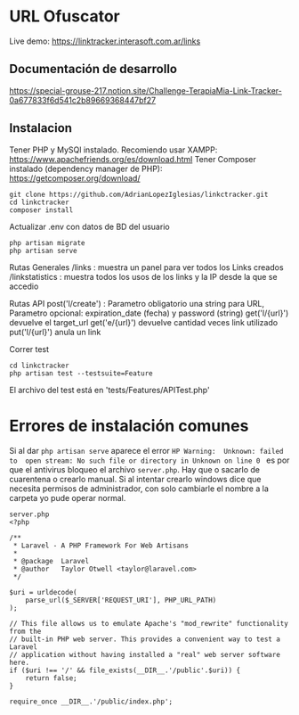 # URL Ofuscator
Live demo: https://linktracker.interasoft.com.ar/links 
## Documentación de desarrollo
https://special-grouse-217.notion.site/Challenge-TerapiaMia-Link-Tracker-0a677833f6d541c2b89669368447bf27

## Instalacion
Tener PHP y MySQl instalado. Recomiendo usar XAMPP: https://www.apachefriends.org/es/download.html
Tener Composer instalado (dependency manager de PHP): https://getcomposer.org/download/

```
git clone https://github.com/AdrianLopezIglesias/linkctracker.git
cd linkctracker
composer install
```
Actualizar .env con datos de BD del usuario
```
php artisan migrate
php artisan serve
```

Rutas Generales
/links : muestra un panel para ver todos los Links creados
/linkstatistics : muestra todos los usos de los links y la IP desde la que se accedio

Rutas API
post('l/create') : Parametro obligatorio una string para URL, Parametro opcional: expiration_date (fecha) y password (string)
get('l/{url}') devuelve el target_url
get('e/{url}') devuelve cantidad veces link utilizado
put('l/{url}') anula un link

Correr test
```
cd linkctracker
php artisan test --testsuite=Feature
```
El archivo del test está en 'tests/Features/APITest.php' 

# Errores de instalación comunes
Si al dar `php artisan serve` aparece el error `HP Warning:  Unknown: failed to 
open stream: No such file or directory in Unknown on line 0 ` es por que el antivirus bloqueo el archivo `server.php`. Hay que o sacarlo de cuarentena o crearlo manual. Si al intentar crearlo windows dice que necesita permisos de administrador, con solo cambiarle el nombre a la carpeta yo pude operar normal.
```
server.php
<?php

/**
 * Laravel - A PHP Framework For Web Artisans
 *
 * @package  Laravel
 * @author   Taylor Otwell <taylor@laravel.com>
 */

$uri = urldecode(
    parse_url($_SERVER['REQUEST_URI'], PHP_URL_PATH)
);

// This file allows us to emulate Apache's "mod_rewrite" functionality from the
// built-in PHP web server. This provides a convenient way to test a Laravel
// application without having installed a "real" web server software here.
if ($uri !== '/' && file_exists(__DIR__.'/public'.$uri)) {
    return false;
}

require_once __DIR__.'/public/index.php';

```
